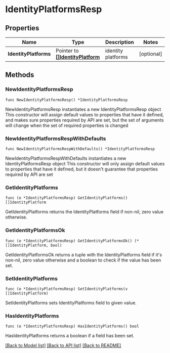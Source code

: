 # IdentityPlatformsResp

## Properties

Name | Type | Description | Notes
------------ | ------------- | ------------- | -------------
**IdentityPlatforms** | Pointer to [**[]IdentityPlatform**](IdentityPlatform.md) | identity platforms | [optional] 

## Methods

### NewIdentityPlatformsResp

`func NewIdentityPlatformsResp() *IdentityPlatformsResp`

NewIdentityPlatformsResp instantiates a new IdentityPlatformsResp object
This constructor will assign default values to properties that have it defined,
and makes sure properties required by API are set, but the set of arguments
will change when the set of required properties is changed

### NewIdentityPlatformsRespWithDefaults

`func NewIdentityPlatformsRespWithDefaults() *IdentityPlatformsResp`

NewIdentityPlatformsRespWithDefaults instantiates a new IdentityPlatformsResp object
This constructor will only assign default values to properties that have it defined,
but it doesn't guarantee that properties required by API are set

### GetIdentityPlatforms

`func (o *IdentityPlatformsResp) GetIdentityPlatforms() []IdentityPlatform`

GetIdentityPlatforms returns the IdentityPlatforms field if non-nil, zero value otherwise.

### GetIdentityPlatformsOk

`func (o *IdentityPlatformsResp) GetIdentityPlatformsOk() (*[]IdentityPlatform, bool)`

GetIdentityPlatformsOk returns a tuple with the IdentityPlatforms field if it's non-nil, zero value otherwise
and a boolean to check if the value has been set.

### SetIdentityPlatforms

`func (o *IdentityPlatformsResp) SetIdentityPlatforms(v []IdentityPlatform)`

SetIdentityPlatforms sets IdentityPlatforms field to given value.

### HasIdentityPlatforms

`func (o *IdentityPlatformsResp) HasIdentityPlatforms() bool`

HasIdentityPlatforms returns a boolean if a field has been set.


[[Back to Model list]](../README.md#documentation-for-models) [[Back to API list]](../README.md#documentation-for-api-endpoints) [[Back to README]](../README.md)


